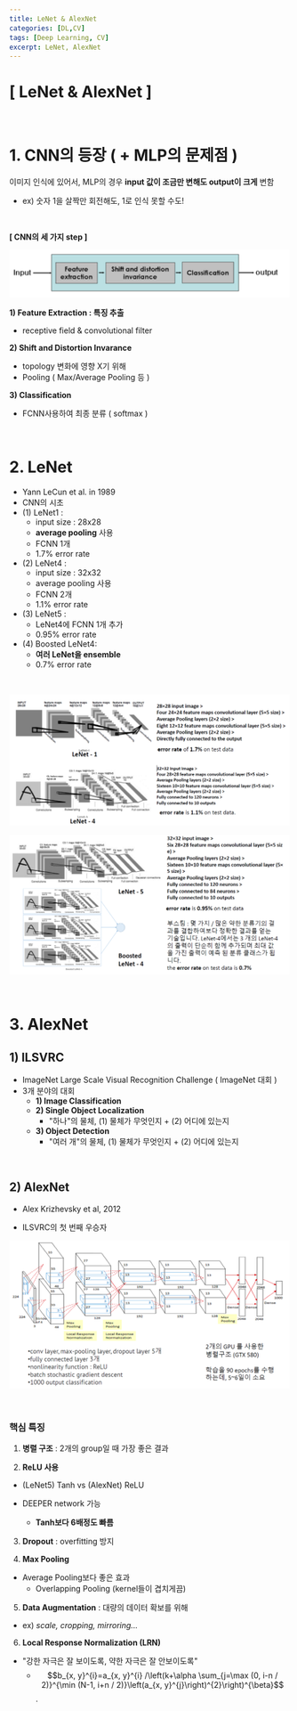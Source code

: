```yaml
---
title: LeNet & AlexNet
categories: [DL,CV]
tags: [Deep Learning, CV]
excerpt: LeNet, AlexNet
---
```


<script src="https://cdn.mathjax.org/mathjax/latest/MathJax.js?config=TeX-AMS-MML_HTMLorMML" type="text/javascript"></script>

# [ LeNet & AlexNet ]

<br>

# 1. CNN의 등장 ( + MLP의 문제점 )

이미지 인식에 있어서, MLP의 경우 **input 값이 조금만 변해도 output이 크게** 변함

- ex) 숫자 1을 살짝만 회전해도, 1로 인식 못할 수도!

<br>

**[ CNN의 세 가지 step ]**

![figure2](/assets/img/cv/cv6.png)

**1) Feature Extraction : 특징 추출**

- receptive field & convolutional filter

**2) Shift and Distortion Invarance**

- topology 변화에 영향 X기 위해
- Pooling ( Max/Average Pooling 등 )

**3) Classification**

- FCNN사용하여 최종 분류 ( softmax )

<br>

# 2. LeNet

- Yann LeCun et al. in 1989
- CNN의 시초
- (1) LeNet1 :
  - input size : 28x28
  - **average pooling** 사용
  - FCNN 1개
  - 1.7% error rate
- (2) LeNet4 :
  - input size : 32x32 
  - average pooling 사용
  - FCNN 2개
  - 1.1% error rate
- (3) LeNet5 :
  - LeNet4에 FCNN 1개 추가
  - 0.95% error rate
- (4) Boosted LeNet4:
  - **여러 LeNet을 ensemble**
  - 0.7% error rate

<br>

![figure2](/assets/img/cv/cv7.png)

![figure2](/assets/img/cv/cv8.png)

<br>

# 3. AlexNet

## 1) ILSVRC

- ImageNet Large Scale Visual Recognition Challenge ( ImageNet 대회 )
- 3개 분야의 대회
  - **1) Image Classification**
  - **2) Single Object Localization**
    - "하나"의 물체, (1) 물체가 무엇인지 + (2) 어디에 있는지
  - **3) Object Detection**
    - "여러 개"의 물체, (1) 물체가 무엇인지 + (2) 어디에 있는지

<br>

## 2) AlexNet

- Alex Krizhevsky et al, 2012

- ILSVRC의 첫 번째 우승자

![figure2](/assets/img/cv/cv9.png)

<br>

### 핵심 특징

1. **병렬 구조** : 2개의 group일 때 가장 좋은 결과

2. **ReLU 사용**
- (LeNet5) Tanh vs (AlexNet) ReLU
   
- DEEPER network 가능
   - **Tanh보다 6배정도 빠름**
   
3. **Dropout** : overfitting 방지

4. **Max Pooling**
- Average Pooling보다 좋은 효과
   - Overlapping Pooling (kernel들이 겹치게끔)
   
5. **Data Augmentation** : 대량의 데이터 확보를 위해
- ex) *scale, cropping, mirroring...*
   
6. **Local Response Normalization (LRN)**
- "강한 자극은 잘 보이도록, 약한 자극은 잘 안보이도록"
   - $$b_{x, y}^{i}=a_{x, y}^{i} /\left(k+\alpha \sum_{j=\max (0, i-n / 2)}^{\min (N-1, i+n / 2)}\left(a_{x, y}^{j}\right)^{2}\right)^{\beta}$$.